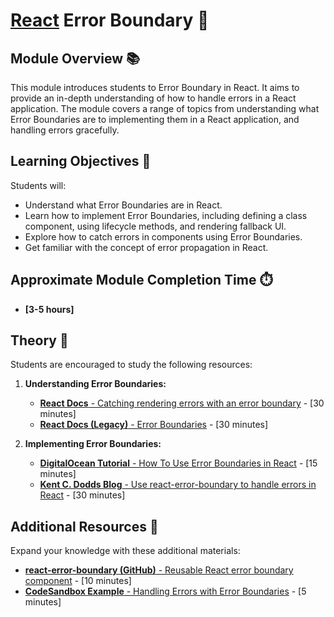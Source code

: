# [React](https://github.com/rolling-scopes-school/tasks/tree/master/react) Error Boundary 🌟

## Module Overview 📚

This module introduces students to Error Boundary in React. It aims to provide an in-depth understanding of how to handle errors
in a React application. The module covers a range of topics from understanding what Error Boundaries are to implementing
them in a React application, and handling errors gracefully.

## Learning Objectives 🎯

Students will:

- Understand what Error Boundaries are in React.
- Learn how to implement Error Boundaries, including defining a class component, using lifecycle methods, and rendering
  fallback UI.
- Explore how to catch errors in components using Error Boundaries.
- Get familiar with the concept of error propagation in React.

## Approximate Module Completion Time ⏱️

- **[3-5 hours]**

## Theory 📖

Students are encouraged to study the following resources:

1. **Understanding Error Boundaries:**
   - [**React Docs** - Catching rendering errors with an error boundary](https://react.dev/reference/react/Component#catching-rendering-errors-with-an-error-boundary) - [30 minutes]
   - [**React Docs (Legacy)** - Error Boundaries](https://legacy.reactjs.org/docs/error-boundaries.html) - [30 minutes]

2. **Implementing Error Boundaries:**
   - [**DigitalOcean Tutorial** - How To Use Error Boundaries in React](https://www.digitalocean.com/community/tutorials/react-error-boundaries) - [15 minutes]
   - [**Kent C. Dodds Blog** - Use react-error-boundary to handle errors in React](https://kentcdodds.com/blog/use-react-error-boundary-to-handle-errors-in-react) - [30 minutes]

## Additional Resources 📘

Expand your knowledge with these additional materials:

- [**react-error-boundary (GitHub)** - Reusable React error boundary component](https://github.com/bvaughn/react-error-boundary) - [10 minutes]
- [**CodeSandbox Example** - Handling Errors with Error Boundaries](https://codesandbox.io/p/sandbox/react-16-error-boundaries-forked-vnhng4) - [5 minutes]
